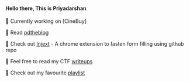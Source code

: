 #### Hello there, This is Priyadarshan
<!--
**PDROJACK/PDROJACK** is a ✨ _special_ ✨ repository because its `README.md` (this file) appears on your GitHub profile.

Here are some ideas to get you started:


- 🌱 I’m currently learning ...
- 👯 I’m looking to collaborate on ...
- 🤔 I’m looking for help with ...
- 💬 Ask me about ...
- 📫 How to reach me: ...
- 😄 Pronouns: ...
- ⚡ Fun fact: ...
-->
🎥 Currently working on [CineBuy]

📖 Read [pdtheblog](pdtheblog.gatsbyjs.io)

💉 Check out [Injext](https://injext.unicornplatform.page) - A chrome extension to fasten form filling using github repo

🏴 Feel free to read my CTF [writeups](https://github.com/PDROJACK/writeUps)

🎵 Check out my favourite [playlist](https://open.spotify.com/playlist/6WvVlKHIyh1Frlbn2xNs0a?si=03c033d6a9d245d4)
